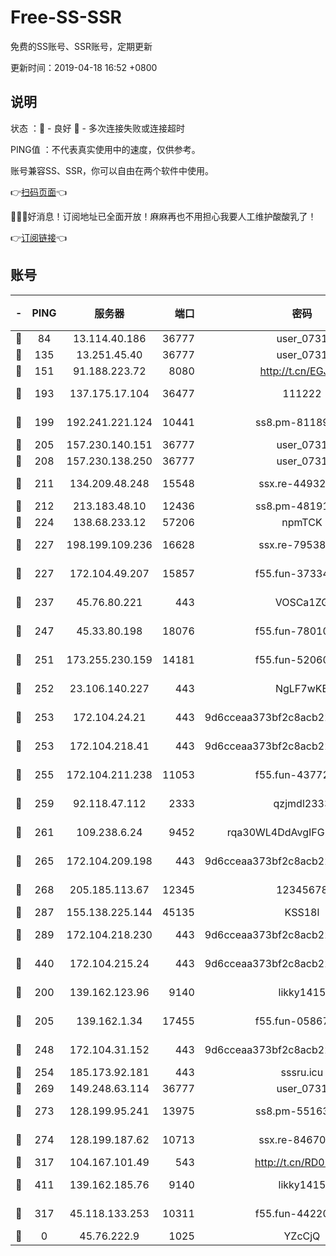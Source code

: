 # Free-SS-SSR

免费的SS账号、SSR账号，定期更新

更新时间：2019-04-18 16:52 +0800

## 说明

状态     ：🙂 - 良好 🙁 - 多次连接失败或连接超时

PING值   ：不代表真实使用中的速度，仅供参考。

账号兼容SS、SSR，你可以自由在两个软件中使用。

👉[扫码页面](https://liesauer.github.io/Free-SS-SSR/)👈

🎉🎉🎉好消息！订阅地址已全面开放！麻麻再也不用担心我要人工维护酸酸乳了！

👉[订阅链接](https://www.liesauer.net/yogurt/subscribe?ACCESS_TOKEN=DAYxR3mMaZAsaqUb)👈

## 账号

|-|PING|服务器|端口|密码|加密方式|区域|
|:----:|:----:|:-----:|-----:|:----:|:----:|:----:|
|🙂|84|13.114.40.186|36777|user_0731|chacha20|JP|
|🙂|135|13.251.45.40|36777|user_0731|chacha20|SG|
|🙂|151|91.188.223.72|8080|http://t.cn/EGJIyrl|rc4-md5|RU|
|🙂|193|137.175.17.104|36477|111222|aes-256-cfb|US|
|🙂|199|192.241.221.124|10441|ss8.pm-81189488|aes-256-cfb|US|
|🙂|205|157.230.140.151|36777|user_0731|chacha20|US|
|🙂|208|157.230.138.250|36777|user_0731|chacha20|US|
|🙂|211|134.209.48.248|15548|ssx.re-44932376|aes-256-cfb|US|
|🙂|212|213.183.48.10|12436|ss8.pm-48191124|rc4-md5|RU|
|🙂|224|138.68.233.12|57206|npmTCK|rc4-md5|US|
|🙂|227|198.199.109.236|16628|ssx.re-79538912|aes-256-cfb|US|
|🙂|227|172.104.49.207|15857|f55.fun-37334646|aes-256-cfb|SG|
|🙂|237|45.76.80.221|443|VOSCa1ZG|aes-256-cfb|DE|
|🙂|247|45.33.80.198|18076|f55.fun-78010722|aes-256-cfb|US|
|🙂|251|173.255.230.159|14181|f55.fun-52060044|aes-256-cfb|US|
|🙂|252|23.106.140.227|443|NgLF7wKB|aes-256-cfb|US|
|🙂|253|172.104.24.21|443|9d6cceaa373bf2c8acb22e60b6a58be6|aes-256-cfb|US|
|🙂|253|172.104.218.41|443|9d6cceaa373bf2c8acb22e60b6a58be6|aes-256-cfb|US|
|🙂|255|172.104.211.238|11053|f55.fun-43772326|aes-256-cfb|US|
|🙂|259|92.118.47.112|2333|qzjmdl2333|aes-256-cfb|US|
|🙂|261|109.238.6.24|9452|rqa30WL4DdAvgIFG6Fs3znzTa|aes-256-cfb|FR|
|🙂|265|172.104.209.198|443|9d6cceaa373bf2c8acb22e60b6a58be6|aes-256-cfb|US|
|🙂|268|205.185.113.67|12345|12345678|aes-256-cfb|US|
|🙂|287|155.138.225.144|45135|KSS18l|rc4-md5|US|
|🙂|289|172.104.218.230|443|9d6cceaa373bf2c8acb22e60b6a58be6|aes-256-cfb|US|
|🙂|440|172.104.215.24|443|9d6cceaa373bf2c8acb22e60b6a58be6|aes-256-cfb|US|
|🙂|200|139.162.123.96|9140|likky1415|aes-256-cfb|JP|
|🙂|205|139.162.1.34|17455|f55.fun-05867060|aes-256-cfb|SG|
|🙂|248|172.104.31.152|443|9d6cceaa373bf2c8acb22e60b6a58be6|aes-256-cfb|US|
|🙂|254|185.173.92.181|443|sssru.icu|rc4-md5|RU|
|🙂|269|149.248.63.114|36777|user_0731|chacha20|CA|
|🙂|273|128.199.95.241|13975|ss8.pm-55163159|aes-256-cfb|SG|
|🙂|274|128.199.187.62|10713|ssx.re-84670047|aes-256-cfb|SG|
|🙂|317|104.167.101.49|543|http://t.cn/RD0D7sx|rc4-md5|CA|
|🙂|411|139.162.185.76|9140|likky1415|aes-256-cfb|DE|
|🙁|317|45.118.133.253|10311|f55.fun-44220046|aes-256-cfb|SG|
|🙁|0|45.76.222.9|1025|YZcCjQ|rc4-md5|JP|
